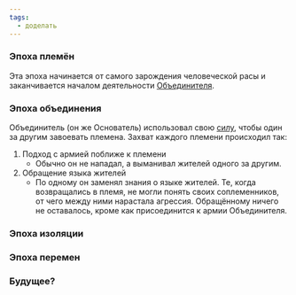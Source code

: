 ```yaml
---
tags:
  - доделать
---
```

### Эпоха племён
Эта эпоха начинается от самого зарождения человеческой расы и заканчивается началом деятельности [Объединителя](Объединитель.md).

### Эпоха объединения
Объединитель (он же Основатель) использовал свою [силу](Объединитель#^1ac992), чтобы один за другим завоевать племена. Захват каждого племени происходил так:
1. Подход с армией поближе к племени
	- Обычно он не нападал, а выманивал жителей одного за другим.
2. Обращение языка жителей
	- По одному он заменял знания о языке жителей. Те, когда возвращались в племя, не могли понять своих соплеменников, от чего между ними нарастала агрессия. Обращённому ничего не оставалось, кроме как присоединится к армии Объединителя.

### Эпоха изоляции

### Эпоха перемен

### Будущее?


 
 